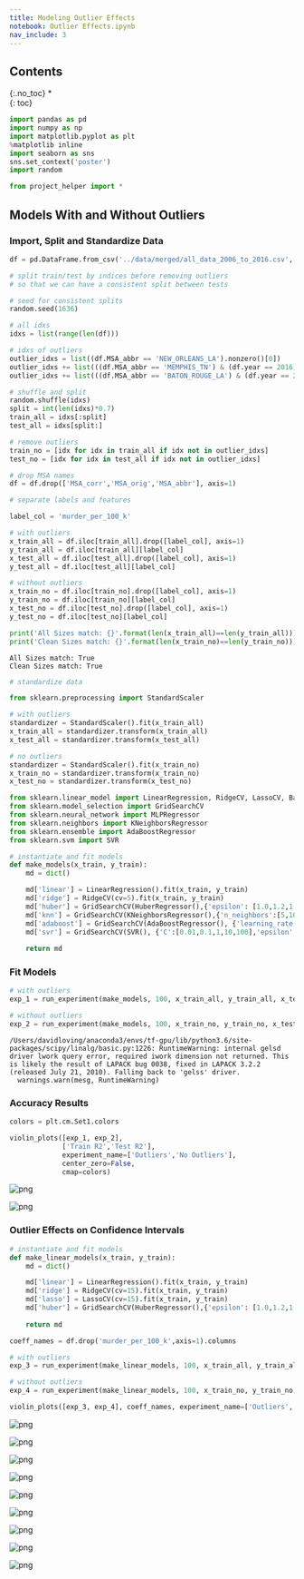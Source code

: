 ```yaml
---
title: Modeling Outlier Effects
notebook: Outlier Effects.ipynb
nav_include: 3
---
```


## Contents
{:.no_toc}
*  
{: toc}



```python
import pandas as pd
import numpy as np
import matplotlib.pyplot as plt
%matplotlib inline
import seaborn as sns
sns.set_context('poster')
import random
```




```python
from project_helper import *
```


## Models With and Without Outliers

### Import, Split and Standardize Data



```python
df = pd.DataFrame.from_csv('../data/merged/all_data_2006_to_2016.csv', index_col=None)
```




```python
# split train/test by indices before removing outliers
# so that we can have a consistent split between tests

# seed for consistent splits
random.seed(1636)

# all idxs
idxs = list(range(len(df)))

# idxs of outliers
outlier_idxs = list((df.MSA_abbr == 'NEW_ORLEANS_LA').nonzero()[0])
outlier_idxs += list(((df.MSA_abbr == 'MEMPHIS_TN') & (df.year == 2016)).nonzero()[0])
outlier_idxs += list(((df.MSA_abbr == 'BATON_ROUGE_LA') & (df.year == 2007)).nonzero()[0])

# shuffle and split
random.shuffle(idxs)
split = int(len(idxs)*0.7)
train_all = idxs[:split]
test_all = idxs[split:]

# remove outliers
train_no = [idx for idx in train_all if idx not in outlier_idxs]
test_no = [idx for idx in test_all if idx not in outlier_idxs]
```




```python
# drop MSA names
df = df.drop(['MSA_corr','MSA_orig','MSA_abbr'], axis=1)
```




```python
# separate labels and features

label_col = 'murder_per_100_k'

# with outliers
x_train_all = df.iloc[train_all].drop([label_col], axis=1)
y_train_all = df.iloc[train_all][label_col]
x_test_all = df.iloc[test_all].drop([label_col], axis=1)
y_test_all = df.iloc[test_all][label_col]

# without outliers
x_train_no = df.iloc[train_no].drop([label_col], axis=1)
y_train_no = df.iloc[train_no][label_col]
x_test_no = df.iloc[test_no].drop([label_col], axis=1)
y_test_no = df.iloc[test_no][label_col]

print('All Sizes match: {}'.format(len(x_train_all)==len(y_train_all)))
print('Clean Sizes match: {}'.format(len(x_train_no)==len(y_train_no)))
```


    All Sizes match: True
    Clean Sizes match: True




```python
# standardize data

from sklearn.preprocessing import StandardScaler

# with outliers
standardizer = StandardScaler().fit(x_train_all)
x_train_all = standardizer.transform(x_train_all)
x_test_all = standardizer.transform(x_test_all)

# no outliers
standardizer = StandardScaler().fit(x_train_no)
x_train_no = standardizer.transform(x_train_no)
x_test_no = standardizer.transform(x_test_no)
```




```python
from sklearn.linear_model import LinearRegression, RidgeCV, LassoCV, BayesianRidge, HuberRegressor
from sklearn.model_selection import GridSearchCV
from sklearn.neural_network import MLPRegressor
from sklearn.neighbors import KNeighborsRegressor
from sklearn.ensemble import AdaBoostRegressor
from sklearn.svm import SVR
```




```python
# instantiate and fit models
def make_models(x_train, y_train):
    md = dict()

    md['linear'] = LinearRegression().fit(x_train, y_train)
    md['ridge'] = RidgeCV(cv=5).fit(x_train, y_train)
    md['huber'] = GridSearchCV(HuberRegressor(),{'epsilon': [1.0,1.2,1.4,1.6,1.8]}).fit(x_train, y_train).best_estimator_
    md['knn'] = GridSearchCV(KNeighborsRegressor(),{'n_neighbors':[5,10,20,40]}).fit(x_train, y_train).best_estimator_
    md['adaboost'] = GridSearchCV(AdaBoostRegressor(), {'learning_rate':[0.1,0.3,0.6,1.0]}).fit(x_train, y_train).best_estimator_
    md['svr'] = GridSearchCV(SVR(), {'C':[0.01,0.1,1,10,100],'epsilon':[0.001,0.01,0.1,1,10]}).fit(x_train, y_train)
    
    return md
```


### Fit Models



```python
# with outliers
exp_1 = run_experiment(make_models, 100, x_train_all, y_train_all, x_test_all, y_test_all)

# without outliers
exp_2 = run_experiment(make_models, 100, x_train_no, y_train_no, x_test_no, y_test_no)
```


    /Users/davidloving/anaconda3/envs/tf-gpu/lib/python3.6/site-packages/scipy/linalg/basic.py:1226: RuntimeWarning: internal gelsd driver lwork query error, required iwork dimension not returned. This is likely the result of LAPACK bug 0038, fixed in LAPACK 3.2.2 (released July 21, 2010). Falling back to 'gelss' driver.
      warnings.warn(mesg, RuntimeWarning)


### Accuracy Results



```python
colors = plt.cm.Set1.colors

violin_plots([exp_1, exp_2],
             ['Train R2','Test R2'],
             experiment_name=['Outliers','No Outliers'],
             center_zero=False,
             cmap=colors)
```



![png](Outlier%20Effects_files/Outlier%20Effects_14_0.png)



![png](Outlier%20Effects_files/Outlier%20Effects_14_1.png)


### Outlier Effects on Confidence Intervals



```python
# instantiate and fit models
def make_linear_models(x_train, y_train):
    md = dict()

    md['linear'] = LinearRegression().fit(x_train, y_train)
    md['ridge'] = RidgeCV(cv=15).fit(x_train, y_train)
    md['lasso'] = LassoCV(cv=15).fit(x_train, y_train)
    md['huber'] = GridSearchCV(HuberRegressor(),{'epsilon': [1.0,1.2,1.4,1.6,1.8]}).fit(x_train, y_train).best_estimator_
    
    return md
```




```python
coeff_names = df.drop('murder_per_100_k',axis=1).columns

# with outliers
exp_3 = run_experiment(make_linear_models, 100, x_train_all, y_train_all, x_test_all, y_test_all, coeff_names)

# without outliers
exp_4 = run_experiment(make_linear_models, 100, x_train_no, y_train_no, x_test_no, y_test_no, coeff_names)
```




```python
violin_plots([exp_3, exp_4], coeff_names, experiment_name=['Outliers','No Outliers'], cmap=colors)
```



![png](Outlier%20Effects_files/Outlier%20Effects_18_0.png)



![png](Outlier%20Effects_files/Outlier%20Effects_18_1.png)



![png](Outlier%20Effects_files/Outlier%20Effects_18_2.png)



![png](Outlier%20Effects_files/Outlier%20Effects_18_3.png)



![png](Outlier%20Effects_files/Outlier%20Effects_18_4.png)



![png](Outlier%20Effects_files/Outlier%20Effects_18_5.png)



![png](Outlier%20Effects_files/Outlier%20Effects_18_6.png)



![png](Outlier%20Effects_files/Outlier%20Effects_18_7.png)



![png](Outlier%20Effects_files/Outlier%20Effects_18_8.png)

